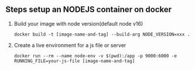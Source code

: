 ## Steps setup an NODEJS container on docker

1. Build your image with node version(default node v16)

    `docker build -t [image-name-and-tag] --build-arg NODE_VERSION=xxx .`
2. Create a live environment for a js file or server

    `docker run --rm --name node-env -v $(pwd):/app -p 9000:6000 -e RUNNING_FILE=your-js-file [image-name-and-tag]`

